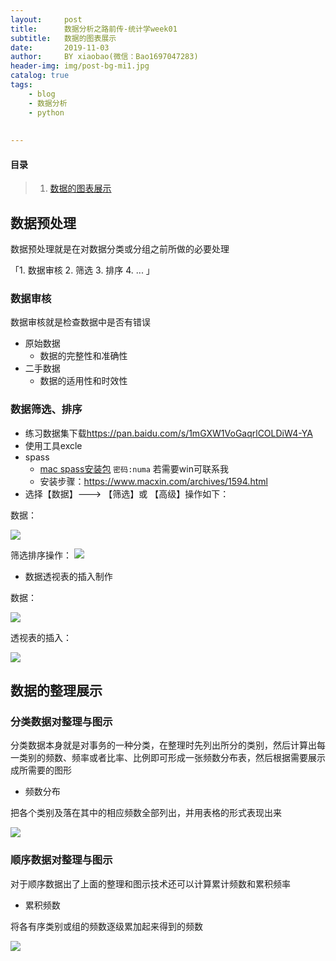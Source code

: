 ```yaml
---
layout:     post
title:      数据分析之路前传-统计学week01
subtitle:   数据的图表展示
date:       2019-11-03
author:     BY xiaobao(微信：Bao1697047283)
header-img: img/post-bg-mi1.jpg
catalog: true
tags:
    - blog
    - 数据分析
    - python
   
   
---
```



#### 目录
>1. [数据的图表展示](https://lianxiaobao.github.io/2019/11/03/%E6%95%B0%E6%8D%AE%E5%88%86%E6%9E%90%E4%B9%8B%E8%B7%AF%E5%89%8D%E4%BC%A0-%E7%BB%9F%E8%AE%A1%E5%AD%A601/)



## 数据预处理

数据预处理就是在对数据分类或分组之前所做的必要处理

「1. 数据审核 
2. 筛选
3. 排序
4. ...
」

### 数据审核

数据审核就是检查数据中是否有错误

* 原始数据
	* 数据的完整性和准确性
* 二手数据
	* 数据的适用性和时效性 

### 数据筛选、排序

* 练习数据集下载<https://pan.baidu.com/s/1mGXW1VoGaqrlCOLDiW4-YA>
* 使用工具excle 
* spass
	* [mac spass安装包](https://pan.baidu.com/s/1hsNXPxYfKn03susgn5wKkg)  `密码:numa`	 若需要win可联系我
	* 安装步骤：<https://www.macxin.com/archives/1594.html>
* 选择【数据】---> 【筛选】或 【高级】操作如下：

数据：

![](https://tva1.sinaimg.cn/large/006y8mN6ly1g8kz9wgk9hj30f408kt98.jpg)

筛选排序操作：
![](https://tva1.sinaimg.cn/large/006y8mN6ly1g8kzaqkf5oj31ko0oe77x.jpg)

* 数据透视表的插入制作

数据：

![](https://tva1.sinaimg.cn/large/006y8mN6ly1g8l0jbvv65j30ta0pa0uk.jpg)

透视表的插入：

![](https://tva1.sinaimg.cn/large/006y8mN6ly1g8l0mg1fyej31hd0u049w.jpg)

## 数据的整理展示

### 分类数据对整理与图示

分类数据本身就是对事务的一种分类，在整理时先列出所分的类别，然后计算出每一类别的频数、频率或者比率、比例即可形成一张频数分布表，然后根据需要展示成所需要的图形

* 频数分布

把各个类别及落在其中的相应频数全部列出，并用表格的形式表现出来

![](https://tva1.sinaimg.cn/large/006y8mN6ly1g8l4wxznx2j313y0u00xg.jpg)


###  顺序数据对整理与图示


对于顺序数据出了上面的整理和图示技术还可以计算累计频数和累积频率

* 累积频数

将各有序类别或组的频数逐级累加起来得到的频数

![](https://tva1.sinaimg.cn/large/006y8mN6ly1g8l6htccqaj31i00kodj5.jpg)


